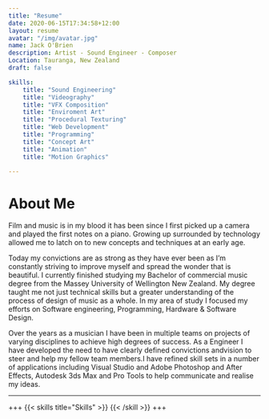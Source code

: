 ```yaml
---
title: "Resume"
date: 2020-06-15T17:34:58+12:00
layout: resume
avatar: "/img/avatar.jpg"
name: Jack O'Brien
description: Artist - Sound Engineer - Composer
Location: Tauranga, New Zealand
draft: false

skills:
    title: "Sound Engineering"
    title: "Videography"
    title: "VFX Composition"
    title: "Enviroment Art"
    title: "Procedural Texturing"
    title: "Web Development"
    title: "Programming"
    title: "Concept Art"
    title: "Animation"
    title: "Motion Graphics"

---
```

# About Me

Film and music is in my blood it has been since I first picked up a camera and played the first notes on a piano. Growing up surrounded by technology allowed me to latch on to new concepts and
techniques at an early age.

Today my convictions are as strong as they have ever been as I’m constantly striving to improve myself and spread the wonder that is beautiful. I currently finished studying my Bachelor of commercial music degree
from the Massey University of Wellington New Zealand. My degree taught me not just technical skills but a
greater understanding of the process of design of music as a whole. In my area of study I focused my efforts on Software engineering, Programming, Hardware & Software Design.

Over the years as a musician I have been in multiple teams on projects of varying disciplines to achieve high degrees of success. As a Engineer I have developed the need to have clearly defined convictions andvision to steer and help my fellow team members.I have refined skill sets in a number of applications including Visual Studio and Adobe Photoshop and After Effects, Autodesk 3ds Max and Pro Tools to help
communicate and realise my ideas.

---
+++
{{< skills title="Skills" >}}
{{< /skill >}}
+++